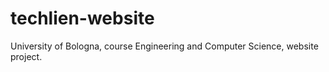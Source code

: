 # techlien-website
University of Bologna, course Engineering and Computer Science, website project.
